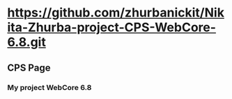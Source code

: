 # https://github.com/zhurbanickit/Nikita-Zhurba-project-CPS-WebCore-6.8.git

## CPS Page

### My project WebCore 6.8
